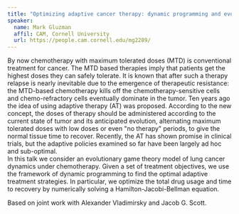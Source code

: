 ```yaml
---
title: "Optimizing adaptive cancer therapy: dynamic programming and evolutionary game theory"
speaker:
  name: Mark Gluzman
  affil: CAM, Cornell University
  url: https://people.cam.cornell.edu/mg2289/
---
```


By now chemotherapy with maximum tolerated doses (MTD) is conventional treatment for cancer. The MTD based therapies imply that patients get the highest doses they can safely tolerate. It is known that after such a therapy relapse is nearly inevitable due to the emergence of therapeutic resistance: the MTD-based chemotherapy kills off the chemotherapy-sensitive cells and chemo-refractory cells eventually dominate in the tumor. Ten years ago the idea of using adaptive therapy (AT) was proposed. According to the new concept, the doses of therapy should be administered according to the current state of tumor and its anticipated evolution, alternating maximum tolerated doses with low doses or even "no therapy" periods, to give the normal tissue time to recover. Recently, the AT has shown promise in clinical trials, but the adaptive policies examined so far have been largely ad hoc and sub-optimal.    
In this talk we consider an evolutionary game theory model of lung cancer dynamics under chemotherapy. Given a set of treatment objectives, we use the framework of dynamic programming to find the optimal adaptive treatment strategies. In particular, we optimize the total drug usage and time to recovery by numerically solving a Hamilton-Jacobi-Bellman equation.

Based on joint work with Alexander Vladimirsky and Jacob G. Scott.


